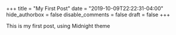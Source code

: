 +++
title = "My First Post"
date = "2019-10-09T22:22:31-04:00"
hide_authorbox = false
disable_comments = false
draft = false
+++

This is my first post, using Midnight theme
